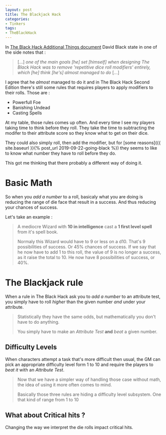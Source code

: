 ```yaml
---
layout: post
title: The Blackjack Hack
categories: 
- Tinkers
tags: 
- TheBlackHack
---
```


In [The Black Hack Additional Things document](http://dngnsndrgns.blogspot.com/2016/05/additional-things.html)  David Black state in one of the side notes that :

> [...] _one of the main goals [he] set [himself] when designing The Black Hack was to remove 'repetitive dice roll modifiers' entirely, which [he] think [he's] almost managed to do_ [...]

I agree that he _almost_ managed to do it and in The Black Hack Second Edition there's still some rules that requires players to apply modifiers to their rolls. Those are : 
 * Powerfull Foe
 * Banishing Undead
 * Casting Spells

At my table, those rules comes up often. And  every time I see my players taking time to think before they roll. They take the time to subtracting the modifer to their attribute score so they know what to get on their dice.
 
They could also simply roll, then add the modifier, but for [some reasons]({{ site.baseurl }}{% post_url
2019-09-22-going-black %}) they seems to like to know what number they have to roll before they do.  

This got me thinking that there probably a different way of doing it. 

# Basic Math

So when you _add a number_ to a roll, basicaly what you are doing is reducing the range of die face that result in a success. And thus reducing your chances of success.

Let's take an example :

> A mediocre Wizard with **10 in intelligence** cast a **1 first level spell** from it's spell book.
> 
> Normaly this Wizard would have to 9 or less on a d10. That's 9 possibilities of success. Or 45% chances of success. 
> If we say that he now have to add 1 to this roll, the value of 9 is no longer a success, as it raise the total to 10. He now have 8 possibilities of success, or 40%.


# The Blackjack rule
When a rule in The Black Hack ask you to _add a number_ to an attribute test, you simply have to roll _higher_ than the given number _and_ under your attribute.

> Statistically they have the same odds, but mathematically you don't have to do anything.
> 
> You simply have to make an _Attribute Test_ **and** _beat_ a given number.

## Difficulty Levels

When characters attempt a task that's more difficult then usual, the GM can pick an appropriate difficulty level form  1 to 10 and require the players to _beat it_ with an _Attribute Test_.

> Now that we have a simpler way of handling those case without math, the idea of using it more often comes to mind.
> 
> Basically those three rules are hiding a difficulty level subsystem. One that kind of range from 1 to 10

## What about Critical hits ?
Changing the way we interpret the die rolls impact critical hits. 


<!--stackedit_data:
eyJoaXN0b3J5IjpbLTE5MzAwOTg1ODEsMTk0MjIzOTkzNywtNj
AyODA5MDU2LDEzNTg4MTAzMzksLTExNDAzNDE0MTQsLTE0ODQ0
MjU5ODYsLTY3MzUxOTE4MCwtNDMyNTU5ODU0LDY3NDk0NjU4My
wtMTgwNjg0MTk5NSwxMjA2NDgwNzczLDQzNjU3MDQzNyw3OTY3
MjczNDYsLTIxMTUyMDc0ODYsLTI4MDgwNDgzOSwxMzQ1MDgwNz
c0LDczMDk5ODExNl19
-->